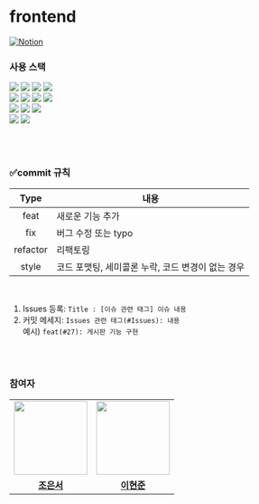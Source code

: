 # frontend

[![Notion](https://img.shields.io/badge/Notion-000000?style=for-the-badge&logo=Notion&logoColor=white)](https://clear-scallop-3be.notion.site/Connection-bee987c2643d4c72a62e626819cd880c)
<br/>

### 사용 스택

<div>
<img src="https://img.shields.io/badge/Next-000000?style=for-the-badge&logo=Next.js&logoColor=white">
<img src="https://img.shields.io/badge/TypeScript-3178C6?style=for-the-badge&logo=typescript&logoColor=white">
<img src="https://img.shields.io/badge/React-61DAFB?style=for-the-badge&logo=react&logoColor=black">
<img src="https://img.shields.io/badge/Storybook-FF4785?style=for-the-badge&logo=storybook&logoColor=white">
</div>
<div>
<img src="https://img.shields.io/badge/React Query-FF4154?style=for-the-badge&logo=reactquery&logoColor=white">
<img src="https://img.shields.io/badge/Recoil-3578E5?style=for-the-badge&logo=Recoil&logoColor=white">
<img src="https://img.shields.io/badge/Tailwind-06B6D4?style=for-the-badge&logo=TailwindCSS&logoColor=white">
<img src="https://img.shields.io/badge/Jest-C21325?style=for-the-badge&logo=Jest&logoColor=white">
</div>
<div>
<img src="https://img.shields.io/badge/ESlint-4B32C3?style=for-the-badge&logo=eslint&logoColor=white">
<img src="https://img.shields.io/badge/Prettier-F7B93E?style=for-the-badge&logo=prettier&logoColor=white">
<img src="https://img.shields.io/badge/Docker-2496ED?style=for-the-badge&logo=docker&logoColor=white"/>

</div>
<div>
  <img src="https://img.shields.io/badge/github-181717?style=for-the-badge&logo=github&logoColor=white">
  <img src="https://img.shields.io/badge/git-F05032?style=for-the-badge&logo=git&logoColor=white">
</div>

<br/><br/>

### ✅commit 규칙

|   Type   | 내용                                              |
| :------: | ------------------------------------------------- |
|   feat   | 새로운 기능 추가                                  |
|   fix    | 버그 수정 또는 typo                               |
| refactor | 리팩토링                                          |
|  style   | 코드 포맷팅, 세미콜론 누락, 코드 변경이 없는 경우 |

<br />

1. Issues 등록: `Title : [이슈 관련 태그] 이슈 내용`
2. 커밋 메세지: `Issues 관련 태그(#Issues): 내용` <br/> 예시) `feat(#27): 게시판 기능 구현`

<br/><br/>

### 참여자

<table>
 <tr>    
    <td align="center"><a href="https://github.com/Eunseo-jo"><img src="https://avatars.githubusercontent.com/Eunseo-jo" width="130px;" alt=""></a></td>
    <td align="center"><a href="https://github.com/hyeonjun-L"><img src="https://avatars.githubusercontent.com/hyeonjun-L" width="130px;" alt=""></a></td>
  </tr>
  <tr>
      <td align="center"><a href="https://github.com/Eunseo-jo"><b>조은서</b></a></td>
     <td align="center"><a href="https://github.com/hyeonjun-L"><b>이현준</b></a></td>
  </tr>
</table>
